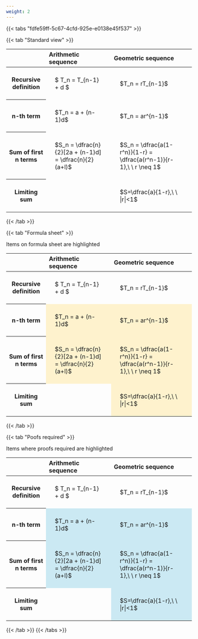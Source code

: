 ```yaml
---
weight: 2
---
```


{{< tabs "fdfe59ff-5c67-4cfd-925e-e0138e45f537" >}}

{{< tab "Standard view" >}}

<style type="text/css">
#T_2fe57 th.col_heading {
  text-align: left;
  font-size: 1em;
}
#T_2fe57 td {
  text-align: left;
  font-size: 1em;
  padding: 1.5em;
}
</style>
<table id="T_2fe57">
  <thead>
    <tr>
      <th class="blank level0" >&nbsp;</th>
      <th id="T_2fe57_level0_col0" class="col_heading level0 col0" >Arithmetic sequence</th>
      <th id="T_2fe57_level0_col1" class="col_heading level0 col1" >Geometric sequence</th>
    </tr>
  </thead>
  <tbody>
    <tr>
      <th id="T_2fe57_level0_row0" class="row_heading level0 row0" >Recursive definition</th>
      <td id="T_2fe57_row0_col0" class="data row0 col0" >$ T_n = T_{n-1} + d $</td>
      <td id="T_2fe57_row0_col1" class="data row0 col1" >$T_n = rT_{n-1}$</td>
    </tr>
    <tr>
      <th id="T_2fe57_level0_row1" class="row_heading level0 row1" >n-th term</th>
      <td id="T_2fe57_row1_col0" class="data row1 col0" >$T_n = a + (n-1)d$</td>
      <td id="T_2fe57_row1_col1" class="data row1 col1" >$T_n = ar^{n-1}$</td>
    </tr>
    <tr>
      <th id="T_2fe57_level0_row2" class="row_heading level0 row2" >Sum of first n terms</th>
      <td id="T_2fe57_row2_col0" class="data row2 col0" >$S_n = \dfrac{n}{2}[2a + (n-1)d] = \dfrac{n}{2}(a+l)$</td>
      <td id="T_2fe57_row2_col1" class="data row2 col1" >$S_n = \dfrac{a(1-r^n)}{1-r} = \dfrac{a(r^n-1)}{r-1},\ \  r \neq 1$</td>
    </tr>
    <tr>
      <th id="T_2fe57_level0_row3" class="row_heading level0 row3" >Limiting sum</th>
      <td id="T_2fe57_row3_col0" class="data row3 col0" ></td>
      <td id="T_2fe57_row3_col1" class="data row3 col1" >$S=\dfrac{a}{1-r},\ \ |r|<1$</td>
    </tr>
  </tbody>
</table>
{{< /tab >}}

{{< tab "Formula sheet" >}}

Items on formula sheet are highlighted 
<br>
<style type="text/css">
#T_437c7 th.col_heading {
  text-align: left;
  font-size: 1em;
}
#T_437c7 td {
  text-align: left;
  font-size: 1em;
  padding: 1.5em;
}
#T_437c7_row0_col0, #T_437c7_row0_col1, #T_437c7_row3_col0 {
  background-color: rgba(0,0,0,0);
}
#T_437c7_row1_col0, #T_437c7_row1_col1, #T_437c7_row2_col0, #T_437c7_row2_col1, #T_437c7_row3_col1 {
  background-color: rgba(255,194,10, 0.2);
}
</style>
<table id="T_437c7">
  <thead>
    <tr>
      <th class="blank level0" >&nbsp;</th>
      <th id="T_437c7_level0_col0" class="col_heading level0 col0" >Arithmetic sequence</th>
      <th id="T_437c7_level0_col1" class="col_heading level0 col1" >Geometric sequence</th>
    </tr>
  </thead>
  <tbody>
    <tr>
      <th id="T_437c7_level0_row0" class="row_heading level0 row0" >Recursive definition</th>
      <td id="T_437c7_row0_col0" class="data row0 col0" >$ T_n = T_{n-1} + d $</td>
      <td id="T_437c7_row0_col1" class="data row0 col1" >$T_n = rT_{n-1}$</td>
    </tr>
    <tr>
      <th id="T_437c7_level0_row1" class="row_heading level0 row1" >n-th term</th>
      <td id="T_437c7_row1_col0" class="data row1 col0" >$T_n = a + (n-1)d$</td>
      <td id="T_437c7_row1_col1" class="data row1 col1" >$T_n = ar^{n-1}$</td>
    </tr>
    <tr>
      <th id="T_437c7_level0_row2" class="row_heading level0 row2" >Sum of first n terms</th>
      <td id="T_437c7_row2_col0" class="data row2 col0" >$S_n = \dfrac{n}{2}[2a + (n-1)d] = \dfrac{n}{2}(a+l)$</td>
      <td id="T_437c7_row2_col1" class="data row2 col1" >$S_n = \dfrac{a(1-r^n)}{1-r} = \dfrac{a(r^n-1)}{r-1},\ \  r \neq 1$</td>
    </tr>
    <tr>
      <th id="T_437c7_level0_row3" class="row_heading level0 row3" >Limiting sum</th>
      <td id="T_437c7_row3_col0" class="data row3 col0" ></td>
      <td id="T_437c7_row3_col1" class="data row3 col1" >$S=\dfrac{a}{1-r},\ \ |r|<1$</td>
    </tr>
  </tbody>
</table>
{{< /tab >}}

{{< tab "Poofs required" >}}

Items where proofs required are highlighted 
<br>
<style type="text/css">
#T_f1d64 th.col_heading {
  text-align: left;
  font-size: 1em;
}
#T_f1d64 td {
  text-align: left;
  font-size: 1em;
  padding: 1.5em;
}
#T_f1d64_row0_col0, #T_f1d64_row0_col1, #T_f1d64_row3_col0 {
  background-color: rgba(0,0,0,0);
}
#T_f1d64_row1_col0, #T_f1d64_row1_col1, #T_f1d64_row2_col0, #T_f1d64_row2_col1, #T_f1d64_row3_col1 {
  background-color: rgba(0,150,200, 0.2);
}
</style>
<table id="T_f1d64">
  <thead>
    <tr>
      <th class="blank level0" >&nbsp;</th>
      <th id="T_f1d64_level0_col0" class="col_heading level0 col0" >Arithmetic sequence</th>
      <th id="T_f1d64_level0_col1" class="col_heading level0 col1" >Geometric sequence</th>
    </tr>
  </thead>
  <tbody>
    <tr>
      <th id="T_f1d64_level0_row0" class="row_heading level0 row0" >Recursive definition</th>
      <td id="T_f1d64_row0_col0" class="data row0 col0" >$ T_n = T_{n-1} + d $</td>
      <td id="T_f1d64_row0_col1" class="data row0 col1" >$T_n = rT_{n-1}$</td>
    </tr>
    <tr>
      <th id="T_f1d64_level0_row1" class="row_heading level0 row1" >n-th term</th>
      <td id="T_f1d64_row1_col0" class="data row1 col0" >$T_n = a + (n-1)d$</td>
      <td id="T_f1d64_row1_col1" class="data row1 col1" >$T_n = ar^{n-1}$</td>
    </tr>
    <tr>
      <th id="T_f1d64_level0_row2" class="row_heading level0 row2" >Sum of first n terms</th>
      <td id="T_f1d64_row2_col0" class="data row2 col0" >$S_n = \dfrac{n}{2}[2a + (n-1)d] = \dfrac{n}{2}(a+l)$</td>
      <td id="T_f1d64_row2_col1" class="data row2 col1" >$S_n = \dfrac{a(1-r^n)}{1-r} = \dfrac{a(r^n-1)}{r-1},\ \  r \neq 1$</td>
    </tr>
    <tr>
      <th id="T_f1d64_level0_row3" class="row_heading level0 row3" >Limiting sum</th>
      <td id="T_f1d64_row3_col0" class="data row3 col0" ></td>
      <td id="T_f1d64_row3_col1" class="data row3 col1" >$S=\dfrac{a}{1-r},\ \ |r|<1$</td>
    </tr>
  </tbody>
</table>
{{< /tab >}}
{{< /tabs >}}